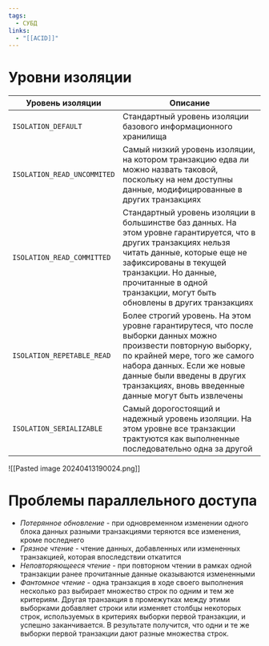 ```yaml
---
tags:
  - СУБД
links:
  - "[[ACID]]"
---
```

# Уровни изоляции

| Уровень изоляции            | Описание                                                                                                                                                                                                                                                                    |
| --------------------------- | --------------------------------------------------------------------------------------------------------------------------------------------------------------------------------------------------------------------------------------------------------------------------- |
| `ISOLATION_DEFAULT`         | Стандартный уровень изоляции базового информационного хранилища                                                                                                                                                                                                             |
| `ISOLATION_READ_UNCOMMITED` | Самый низкий уровень изоляции, на котором транзакцию едва ли можно назвать таковой, поскольку на нем доступны данные, модифицированные в других транзакциях                                                                                                                 |
| `ISOLATION_READ_COMMITTED`  | Стандартный уровень изоляции в большинстве баз данных. На этом уровне гарантируется, что в других транзакциях нельзя читать данные, которые еще не зафиксированы в текущей транзакции. Но данные, прочитанные в одной транзакции, могут быть обновлены в других транзакциях |
| `ISOLATION_REPETABLE_READ`  | Более строгий уровень. На этом уровне гарантирутеся, что после выборки данных можно произвести повторную выборку, по крайней мере, того же самого набора данных. Если же новые данные были введены в других транзакциях, вновь введенные данные могут быть извлечены        |
| `ISOLATION_SERIALIZABLE`    | Самый дорогостоящий и надежный уровень изоляции. На этом уровне все транзакции трактуются как выполненные последовательно одна за другой                                                                                                                                    |
![[Pasted image 20240413190024.png]]

# Проблемы параллельного доступа

 - *Потерянное обновление* - при одновременном изменении одного блока данных разными транзакциями теряются все изменения, кроме последнего
 - *Грязное чтение* - чтение данных, добавленных или измененных транзакцией, которая впоследствии откатится
 - *Неповторяющееся чтение* - при повторном чтении в рамках одной транзакции ранее прочитанные данные оказываются измененными
 - *Фантомное чтение* - одна транзакция в ходе своего выполнения несколько раз выбирает множество строк по одним и тем же критериям. Другая транзакция в промежутках между этими выборками добавляет строки или изменяет столбцы некоторых строк, используемых в критериях выборки первой транзакции, и успешно заканчивается. В результате получится, что одни и те же выборки первой транзакции дают разные множества строк.

